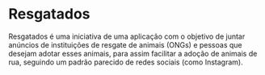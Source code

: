 # Resgatados
Resgatados é uma iniciativa de uma aplicação com o objetivo de juntar anúncios de instituições de resgate de animais (ONGs) e pessoas que desejam adotar esses animais, para assim facilitar a adoção de animais de rua, seguindo um padrão parecido de redes sociais (como Instagram).
